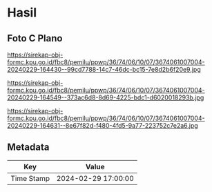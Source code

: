 # Hasil

## Foto C Plano

https://sirekap-obj-formc.kpu.go.id/fbc8/pemilu/ppwp/36/74/06/10/07/3674061007004-20240229-164430--99cd7788-14c7-46dc-bc15-7e8d2b6f20e9.jpg

https://sirekap-obj-formc.kpu.go.id/fbc8/pemilu/ppwp/36/74/06/10/07/3674061007004-20240229-164549--373ac6d8-8d69-4225-bdc1-d6020018293b.jpg

https://sirekap-obj-formc.kpu.go.id/fbc8/pemilu/ppwp/36/74/06/10/07/3674061007004-20240229-164631--8e67f82d-f480-4fd5-9a77-223752c7e2a6.jpg


## Metadata

| Key        | Value               |
| ---------- | ------------------- |
| Time Stamp | 2024-02-29 17:00:00 |



